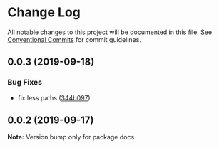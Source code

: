# Change Log

All notable changes to this project will be documented in this file.
See [Conventional Commits](https://conventionalcommits.org) for commit guidelines.

## 0.0.3 (2019-09-18)


### Bug Fixes

* fix less paths ([344b097](https://gitlab.synerise.com/Frontend/ds/commit/344b097))





## 0.0.2 (2019-09-17)

**Note:** Version bump only for package docs
